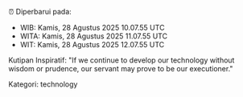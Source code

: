 ⏰ Diperbarui pada:
- WIB: Kamis, 28 Agustus 2025 10.07.55 UTC
- WITA: Kamis, 28 Agustus 2025 11.07.55 UTC
- WIT: Kamis, 28 Agustus 2025 12.07.55 UTC

Kutipan Inspiratif:
"If we continue to develop our technology without wisdom or prudence, our servant may prove to be our executioner."


Kategori: technology

